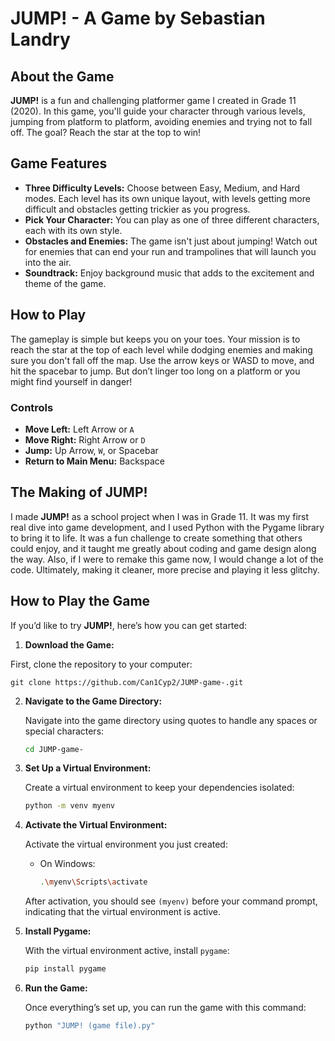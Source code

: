 # JUMP! - A Game by Sebastian Landry

## About the Game

**JUMP!** is a fun and challenging platformer game I created in Grade 11 (2020). In this game, you'll guide your character through various levels, jumping from platform to platform, avoiding enemies and trying not to fall off. The goal? Reach the star at the top to win!


## Game Features

- **Three Difficulty Levels:** Choose between Easy, Medium, and Hard modes. Each level has its own unique layout, with levels getting more difficult and obstacles getting trickier as you progress.
- **Pick Your Character:** You can play as one of three different characters, each with its own style.
- **Obstacles and Enemies:** The game isn't just about jumping! Watch out for enemies that can end your run and trampolines that will launch you into the air.
- **Soundtrack:** Enjoy background music that adds to the excitement and theme of the game.


## How to Play

The gameplay is simple but keeps you on your toes. Your mission is to reach the star at the top of each level while dodging enemies and making sure you don't fall off the map. Use the arrow keys or WASD to move, and hit the spacebar to jump. But don’t linger too long on a platform or you might find yourself in danger!

### Controls

- **Move Left:** Left Arrow or `A`
- **Move Right:** Right Arrow or `D`
- **Jump:** Up Arrow, `W`, or Spacebar
- **Return to Main Menu:** Backspace

## The Making of JUMP!

I made **JUMP!** as a school project when I was in Grade 11. It was my first real dive into game development, and I used Python with the Pygame library to bring it to life. It was a fun challenge to create something that others could enjoy, and it taught me greatly about coding and game design along the way.
Also, if I were to remake this game now, I would change a lot of the code. Ultimately, making it cleaner, more precise and playing it less glitchy.

## How to Play the Game

If you’d like to try **JUMP!**, here’s how you can get started:

1. **Download the Game:**

  First, clone the repository to your computer:

  `git clone https://github.com/Can1Cyp2/JUMP-game-.git`
   
2. **Navigate to the Game Directory:**

   Navigate into the game directory using quotes to handle any spaces or special characters:

   ```bash
   cd JUMP-game-

3. **Set Up a Virtual Environment:**

   Create a virtual environment to keep your dependencies isolated:

   ```bash
   python -m venv myenv

4. **Activate the Virtual Environment:**

   Activate the virtual environment you just created:

   - On Windows:

     ```bash
     .\myenv\Scripts\activate
     ```

   After activation, you should see `(myenv)` before your command prompt, indicating that the virtual environment is active.

5. **Install Pygame:**

   With the virtual environment active, install `pygame`:

   ```bash
   pip install pygame

6. **Run the Game:**

   Once everything’s set up, you can run the game with this command:

   ```bash
   python "JUMP! (game file).py"

